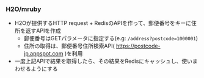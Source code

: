 ### H2O/mruby

* H2Oが提供するHTTP request + RedisのAPIを作って、郵便番号をキーに住所を返すAPIを作成
  * 郵便番号はGETパラメータに指定する(e.g: `/address?postcode=1000001`)
  * 住所の取得は、郵便番号住所検索API( https://postcode-jp.appspot.com )を利用
* 一度上記APIで結果を取得したら、その結果をRedisにキャッシュし、使いまわせるようにする
